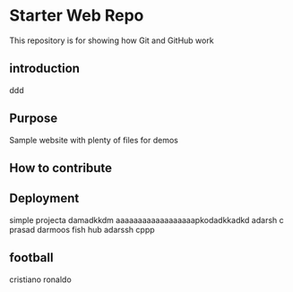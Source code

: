 # Starter Web Repo

This repository is for showing how Git and GitHub work

## introduction
ddd

## Purpose

Sample website with plenty of files for demos

## How to contribute

## Deployment
simple projecta damadkkdm aaaaaaaaaaaaaaaaaapkodadkkadkd
adarsh c prasad
darmoos fish hub
adarssh cppp
## football
cristiano ronaldo
